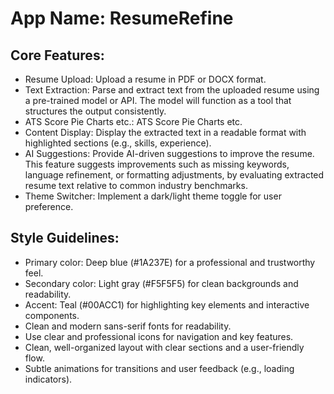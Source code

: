 # **App Name**: ResumeRefine

## Core Features:

- Resume Upload: Upload a resume in PDF or DOCX format.
- Text Extraction: Parse and extract text from the uploaded resume using a pre-trained model or API. The model will function as a tool that structures the output consistently.
- ATS Score Pie Charts etc.: ATS Score Pie Charts etc.
- Content Display: Display the extracted text in a readable format with highlighted sections (e.g., skills, experience).
- AI Suggestions: Provide AI-driven suggestions to improve the resume. This feature suggests improvements such as missing keywords, language refinement, or formatting adjustments, by evaluating extracted resume text relative to common industry benchmarks.
- Theme Switcher: Implement a dark/light theme toggle for user preference.

## Style Guidelines:

- Primary color: Deep blue (#1A237E) for a professional and trustworthy feel.
- Secondary color: Light gray (#F5F5F5) for clean backgrounds and readability.
- Accent: Teal (#00ACC1) for highlighting key elements and interactive components.
- Clean and modern sans-serif fonts for readability.
- Use clear and professional icons for navigation and key features.
- Clean, well-organized layout with clear sections and a user-friendly flow.
- Subtle animations for transitions and user feedback (e.g., loading indicators).